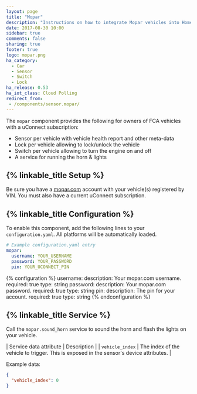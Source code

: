```yaml
---
layout: page
title: "Mopar"
description: "Instructions on how to integrate Mopar vehicles into Home Assistant."
date: 2017-08-30 10:00
sidebar: true
comments: false
sharing: true
footer: true
logo: mopar.png
ha_category:
  - Car
  - Sensor
  - Switch
  - Lock
ha_release: 0.53
ha_iot_class: Cloud Polling
redirect_from:
 - /components/sensor.mopar/
---
```


The `mopar` component provides the following for owners of FCA vehicles with a uConnect subscription:

- Sensor per vehicle with vehicle health report and other meta-data
- Lock per vehicle allowing to lock/unlock the vehicle
- Switch per vehicle allowing to turn the engine on and off
- A service for running the horn & lights

## {% linkable_title Setup %}

Be sure you have a [mopar.com](http://mopar.com) account with your vehicle(s) registered by VIN. You must also have a current uConnect subscription.

## {% linkable_title Configuration %}

To enable this component, add the following lines to your `configuration.yaml`. All platforms will be automatically loaded.

```yaml
# Example configuration.yaml entry
mopar:
  username: YOUR_USERNAME
  password: YOUR_PASSWORD
  pin: YOUR_UCONNECT_PIN
```

{% configuration %}
username:
  description: Your mopar.com username.
  required: true
  type: string
password:
  description: Your mopar.com password.
  required: true
  type: string
pin:
  description: The pin for your account.
  required: true
  type: string
{% endconfiguration %}

## {% linkable_title Service %}

Call the `mopar.sound_horn` service to sound the horn and flash the lights on your vehicle.

| Service data attribute | Description |
| `vehicle_index`        | The index of the vehicle to trigger. This is exposed in the sensor's device attributes. |

Example data:

```json
{
  "vehicle_index": 0
}
```
